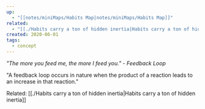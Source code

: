 ```yaml
---
up:
  - "[[notes/miniMaps/Habits Map|notes/miniMaps/Habits Map]]"
related:
  - "[[./Habits carry a ton of hidden inertia|Habits carry a ton of hidden inertia]]"
created: 2020-06-01
tags:
  - concept
---
```

 *"The more you feed me, the more I feed you." - Feedback Loop*

"A feedback loop occurs in nature when the product of a reaction leads to an increase in that reaction."

Related: [[./Habits carry a ton of hidden inertia|Habits carry a ton of hidden inertia]]